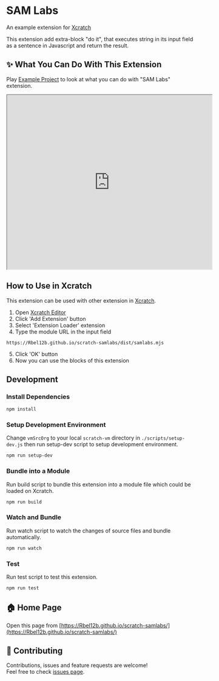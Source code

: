# SAM Labs
An example extension for [Xcratch](https://xcratch.github.io/)

This extension add extra-block "do it", that executes string in its input field as a sentence in Javascript and return the result.


## ✨ What You Can Do With This Extension

Play [Example Project](https://xcratch.github.io/editor/#https://Rbel12b.github.io/scratch-samlabs/projects/example.sb3) to look at what you can do with "SAM Labs" extension. 
<iframe src="https://xcratch.github.io/editor/player#https://Rbel12b.github.io/scratch-samlabs/projects/example.sb3" width="540px" height="460px"></iframe>


## How to Use in Xcratch

This extension can be used with other extension in [Xcratch](https://xcratch.github.io/). 
1. Open [Xcratch Editor](https://xcratch.github.io/editor)
2. Click 'Add Extension' button
3. Select 'Extension Loader' extension
4. Type the module URL in the input field 
```
https://Rbel12b.github.io/scratch-samlabs/dist/samlabs.mjs
```
5. Click 'OK' button
6. Now you can use the blocks of this extension


## Development

### Install Dependencies

```sh
npm install
```

### Setup Development Environment

Change ```vmSrcOrg``` to your local ```scratch-vm``` directory in ```./scripts/setup-dev.js``` then run setup-dev script to setup development environment.

```sh
npm run setup-dev
```

### Bundle into a Module

Run build script to bundle this extension into a module file which could be loaded on Xcratch.

```sh
npm run build
```

### Watch and Bundle

Run watch script to watch the changes of source files and bundle automatically.

```sh
npm run watch
```

### Test

Run test script to test this extension.

```sh
npm run test
```


## 🏠 Home Page

Open this page from [https://Rbel12b.github.io/scratch-samlabs/](https://Rbel12b.github.io/scratch-samlabs/)


## 🤝 Contributing

Contributions, issues and feature requests are welcome!<br />Feel free to check [issues page](https://github.com/Rbel12b/scratch-samlabs/issues). 
